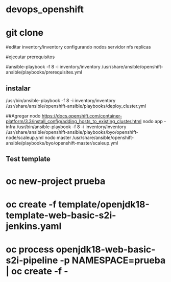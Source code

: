 # devops_openshift

# git clone 

#editar inventory/inventory configurando nodos servidor nfs replicas

#ejecutar prerequisitos

#ansible-playbook -f 8 -i inventory/inventory /usr/share/ansible/openshift-ansible/playbooks/prerequisites.yml

## instalar 

/usr/bin/ansible-playbook -f 8 -i inventory/inventory /usr/share/ansible/openshift-ansible/playbooks/deploy_cluster.yml

##Agregar nodo
https://docs.openshift.com/container-platform/3.3/install_config/adding_hosts_to_existing_cluster.html
nodo app - infra
/usr/bin/ansible-playbook -f 8 -i inventory/inventory /usr/share/ansible/openshift-ansible/playbooks/byo/openshift-node/scaleup.yml
nodo master
/usr/share/ansible/openshift-ansible/playbooks/byo/openshift-master/scaleup.yml


## Test template ##

# oc new-project prueba
# oc create -f template/openjdk18-template-web-basic-s2i-jenkins.yaml
# oc process openjdk18-web-basic-s2i-pipeline -p NAMESPACE=prueba  | oc create -f -

